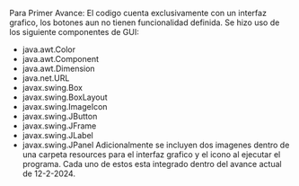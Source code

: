 Para Primer Avance:
El codigo cuenta exclusivamente con un interfaz grafico, los botones aun no tienen funcionalidad definida.
Se hizo uso de los siguiente componentes de GUI:
- java.awt.Color
- java.awt.Component
- java.awt.Dimension
- java.net.URL
- javax.swing.Box
- javax.swing.BoxLayout
- javax.swing.ImageIcon
- javax.swing.JButton
- javax.swing.JFrame
- javax.swing.JLabel
- javax.swing.JPanel
Adicionalmente se incluyen dos imagenes dentro de una carpeta resources para el interfaz grafico y el icono al ejecutar el programa.
Cada uno de estos esta integrado dentro del avance actual de 12-2-2024.
